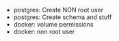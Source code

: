 * postgres: Create NON root user
* postgres: Create schema and stuff
* docker: volume permissions
* docker: non root user
